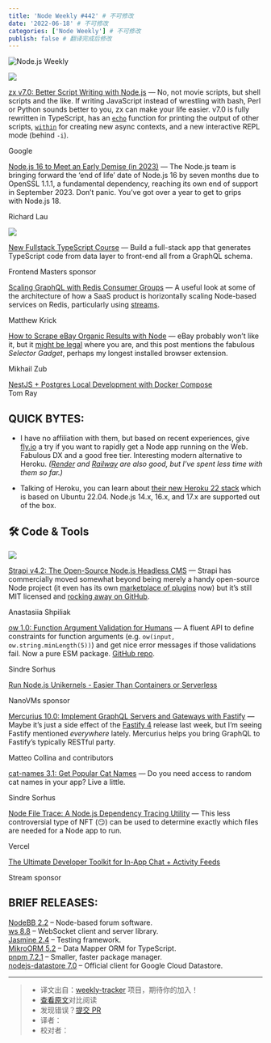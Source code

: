 ```yaml
---
title: 'Node Weekly #442' # 不可修改
date: '2022-06-18' # 不可修改
categories: ['Node Weekly'] # 不可修改
publish: false # 翻译完成后修改
---
```


![Node.js Weekly](https://res.cloudinary.com/cpress/image/upload/v1653576619/lgfqinzbdqttwmhvljxb.png)

<!--以上是预览信息，图片一张或限制百字左右，前者优先，全文请使用二级及以下标题-->
<!-- more -->

[![](https://res.cloudinary.com/cpress/image/upload/w_1280,e_sharpen:60/jowpbxj6eevdnde1pfcd.jpg)](https://nodeweekly.com/link/124908/web)

[zx v7.0: Better Script Writing with Node.js](https://nodeweekly.com/link/124908/web "github.com") — No, not movie scripts, but shell scripts and the like. If writing JavaScript instead of wrestling with bash, Perl or Python sounds better to you, zx can make your life easier. v7.0 is fully rewritten in TypeScript, has an [`echo`](https://nodeweekly.com/link/124909/web) function for printing the output of other scripts, [`within`](https://nodeweekly.com/link/124910/web) for creating new async contexts, and a new interactive REPL mode (behind `-i`).

Google

[Node.js 16 to Meet an Early Demise (in 2023)](https://nodeweekly.com/link/124879/web "nodejs.org") — The Node.js team is bringing forward the ‘end of life’ date of Node.js 16 by seven months due to OpenSSL 1.1.1, a fundamental dependency, reaching its own end of support in September 2023. Don’t panic. You’ve got over a year to get to grips with Node.js 18.

Richard Lau

[![](https://copm.s3.amazonaws.com/cd7a2f50.jpg)](https://nodeweekly.com/link/124880/web)

[New Fullstack TypeScript Course](https://nodeweekly.com/link/124880/web "frontendmasters.com") — Build a full-stack app that generates TypeScript code from data layer to front-end all from a GraphQL schema.

Frontend Masters sponsor

[Scaling GraphQL with Redis Consumer Groups](https://nodeweekly.com/link/124881/web "www.parabol.co") — A useful look at some of the architecture of how a SaaS product is horizontally scaling Node-based services on Redis, particularly using [streams](https://nodeweekly.com/link/124882/web).

Matthew Krick

[How to Scrape eBay Organic Results with Node](https://nodeweekly.com/link/124883/web "dev.to") — eBay probably won’t like it, but it [might be legal](https://nodeweekly.com/link/124884/web) where you are, and this post mentions the fabulous _Selector Gadget_, perhaps my longest installed browser extension.

Mikhail Zub

[NestJS + Postgres Local Development with Docker Compose](https://nodeweekly.com/link/124886/web)  
Tom Ray

## **QUICK BYTES:**

*   I have no affiliation with them, but based on recent experiences, give [fly.io](https://nodeweekly.com/link/124887/web) a try if you want to rapidly get a Node app running on the Web. Fabulous DX and a good free tier. Interesting modern alternative to Heroku. _([Render](https://nodeweekly.com/link/124888/web) and [Railway](https://nodeweekly.com/link/124889/web) are also good, but I've spent less time with them so far.)_
    
*   Talking of Heroku, you can learn about [their new Heroku 22 stack](https://nodeweekly.com/link/124890/web) which is based on Ubuntu 22.04. Node.js 14.x, 16.x, and 17.x are supported out of the box.
    
## 🛠 Code & Tools

[![](https://res.cloudinary.com/cpress/image/upload/w_1280,e_sharpen:60/cud3zciu2wfwzf8vklz8.jpg)](https://nodeweekly.com/link/124892/web)

[Strapi v4.2: The Open-Source Node.js Headless CMS](https://nodeweekly.com/link/124892/web "strapi.io") — Strapi has commercially moved somewhat beyond being merely a handy open-source Node project (it even has its own [marketplace of plugins](https://nodeweekly.com/link/124893/web) now) but it’s still MIT licensed and [rocking away on GitHub](https://nodeweekly.com/link/124894/web).

Anastasiia Shpiliak

[ow 1.0: Function Argument Validation for Humans](https://nodeweekly.com/link/124895/web "sindresorhus.com") — A fluent API to define constraints for function arguments (e.g. `ow(input, ow.string.minLength(5))`) and get nice error messages if those validations fail. Now a pure ESM package. [GitHub repo](https://nodeweekly.com/link/124896/web).

Sindre Sorhus

[Run Node.js Unikernels - Easier Than Containers or Serverless](https://nodeweekly.com/link/124885/web)

NanoVMs sponsor

[Mercurius 10.0: Implement GraphQL Servers and Gateways with Fastify](https://nodeweekly.com/link/124897/web "github.com") — Maybe it’s just a side effect of the [Fastify 4](https://nodeweekly.com/link/124898/web) release last week, but I’m seeing Fastify mentioned _everywhere_ lately. Mercurius helps you bring GraphQL to Fastify’s typically RESTful party.

Matteo Collina and contributors

[cat-names 3.1: Get Popular Cat Names](https://nodeweekly.com/link/124900/web "github.com") — Do you need access to random cat names in your app? Live a little.

Sindre Sorhus

[Node File Trace: A Node.js Dependency Tracing Utility](https://nodeweekly.com/link/124901/web "github.com") — This less controversial type of NFT (😏) can be used to determine exactly which files are needed for a Node app to run.

Vercel

[The Ultimate Developer Toolkit for In-App Chat + Activity Feeds](https://nodeweekly.com/link/124899/web "getstream.io")

Stream sponsor

## **BRIEF RELEASES:**

[NodeBB 2.2](https://nodeweekly.com/link/124902/web) – Node-based forum software.  
[ws 8.8](https://nodeweekly.com/link/124903/web) – WebSocket client and server library.  
[Jasmine 2.4](https://nodeweekly.com/link/124904/web) – Testing framework.  
[MikroORM 5.2](https://nodeweekly.com/link/124905/web) – Data Mapper ORM for TypeScript.  
[pnpm 7.2.1](https://nodeweekly.com/link/124906/web) – Smaller, faster package manager.  
[nodejs-datastore 7.0](https://nodeweekly.com/link/124907/web) – Official client for Google Cloud Datastore.

---
> * 译文出自：[weekly-tracker](https://github.com/FEDarling/weekly-tracker) 项目，期待你的加入！
> * [查看原文](https://nodeweekly.com/issues/442)对比阅读
> * 发现错误？[提交 PR](https://github.com/FEDarling/weekly-tracker/blob/main/weeklys/node_weekly/442)
> * 译者：
> * 校对者：
